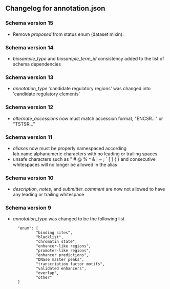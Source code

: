 ## Changelog for annotation.json

### Schema version 15

* Remove *proposed* from status enum (dataset mixin).

### Schema version 14

* *biosample_type* and *biosample_term_id* consistency added to the list of schema dependencies

### Schema version 13

* *annotation_type* 'candidate regulatory regions' was changed into 'candidate regulatory elements'

### Schema version 12

* *alternate_accessions* now must match accession format, "ENCSR..." or "TSTSR..."

### Schema version 11

* *aliases* now must be properly namespaced according lab.name:alphanumeric characters with no leading or trailing spaces
* unsafe characters such as " # @ % ^ & | ~ ; ` [ ] { } and consecutive whitespaces will no longer be allowed in the alias

### Schema version 10

* *description*, *notes*, and *submitter_comment* are now not allowed to have any leading or trailing whitespace

### Schema version 9

* *annotation_type* was changed to be the following list
 
        "enum": [
                "binding sites",
                "blacklist",
                "chromatin state",
                "enhancer-like regions",
                "promoter-like regions",
                "enhancer predictions",
                "DNase master peaks",
                "transcription factor motifs",
                "validated enhancers",
                "overlap",
                "other"
        ]
